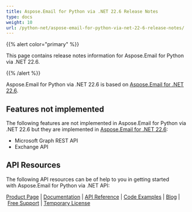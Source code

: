 ```yaml
---
title: Aspose.Email for Python via .NET 22.6 Release Notes
type: docs
weight: 10
url: /python-net/aspose-email-for-python-via-net-22-6-release-notes/
---
```


{{% alert color="primary" %}} 

This page contains release notes information for Aspose.Email for Python via .NET 22.6.

{{% /alert %}} 

Aspose.Email for Python via .NET 22.6 is based on [Aspose.Email for .NET 22.6](/email/net/aspose-email-for-net-22-6-release-notes/).
## **Features not implemented**
The following features are not implemented in Aspose.Email for Python via .NET 22.6 but they are implemented in [Aspose.Email for .NET 22.6](/email/net/aspose-email-for-net-22-6-release-notes/):

- Microsoft Graph REST API
- Exchange API


## **API Resources**
The following API resources can be of help to you in getting started with Aspose.Email for Python via .NET API:



[Product Page](https://products.aspose.com/email/python-net) | [Documentation](/email/python-net/home/) | [API Reference](https://apireference.aspose.com/email/net) | [Code Examples](https://github.com/aspose-email/aspose.email-python-dotnet) | [Blog](https://blog.aspose.com/category/email/) | [Free Support](https://forum.aspose.com/c/email/12) | [Temporary License](https://purchase.aspose.com/temporary-license)



